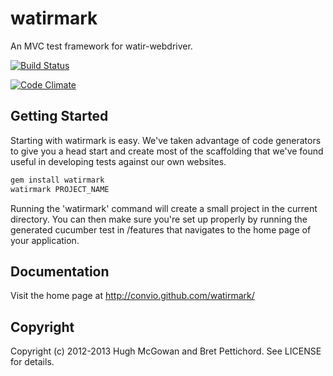 watirmark
=========

An MVC test framework for watir-webdriver. 

[![Build Status](https://secure.travis-ci.org/convio/watirmark.png)](http://travis-ci.org/convio/watirmark)

[![Code Climate](https://codeclimate.com/badge.png)](https://codeclimate.com/github/convio/watirmark)

Getting Started
---

Starting with watirmark is easy. We've taken advantage of code generators to give you a head start and create most of the scaffolding that we've found useful in developing tests against our own websites.

```bash
gem install watirmark
watirmark PROJECT_NAME
```

Running the 'watirmark' command will create a small project in the current directory. You can then make sure you're set up properly by running the generated cucumber test in /features that navigates to the home page of your application.

Documentation
---

Visit the home page at <a href="http://convio.github.com/watirmark/">http://convio.github.com/watirmark/</a>


Copyright
---
Copyright (c) 2012-2013 Hugh McGowan and Bret Pettichord. See LICENSE for details.



